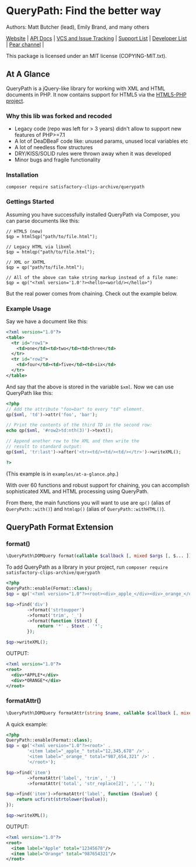 # QueryPath: Find the better way

Authors: Matt Butcher (lead), Emily Brand, and many others

[Website](http://querypath.org) |
[API Docs](http://api.querypath.org/docs) |
[VCS and Issue Tracking](http://github.com/satisfactory-clips-archive/querypath) |
[Support List](http://groups.google.com/group/support-querypath) |
[Developer List](http://groups.google.com/group/devel-querypath) |
[Pear channel](http://pear.querypath.org) |

This package is licensed under an MIT license (COPYING-MIT.txt).

## At A Glance

QueryPath is a jQuery-like library for working with XML and HTML
documents in PHP. It now contains support for HTML5 via the
[HTML5-PHP project](https://github.com/Masterminds/html5-php).

### Why this lib was forked and recoded

- Legacy code (repo was left for > 3 years) didn't allow to support new features of PHP>=7.1
- A lot of DeaDBeaF code like: unused params, unused local variables etc
- A lot of needless flow structures 
- DRY/KISS/SOLID rules were thrown away when it was developed
- Minor bugs and fragile functionality 

### Installation
``` 
composer require satisfactory-clips-archive/querypath
```

### Gettings Started

Assuming you have successfully installed QueryPath via Composer, you can
parse documents like this:

```
// HTML5 (new)
$qp = html5qp("path/to/file.html");

// Legacy HTML via libxml
$qp = htmlqp("path/to/file.html");

// XML or XHTML
$qp = qp("path/to/file.html");

// All of the above can take string markup instead of a file name:
$qp = qp("<?xml version='1.0'?><hello><world/></hello>")

```

But the real power comes from chaining. Check out the example below.

### Example Usage

Say we have a document like this:
```xml
<?xml version="1.0"?>
<table>
  <tr id="row1">
    <td>one</td><td>two</td><td>three</td>
  </tr>
  <tr id="row2">
    <td>four</td><td>five</td><td>six</td>
  </tr>
</table>
```

And say that the above is stored in the variable `$xml`. Now
we can use QueryPath like this:

```php
<?php
// Add the attribute "foo=bar" to every "td" element.
qp($xml, 'td')->attr('foo', 'bar');

// Print the contents of the third TD in the second row:
echo qp($xml, '#row2>td:nth(3)')->text();

// Append another row to the XML and then write the
// result to standard output:
qp($xml, 'tr:last')->after('<tr><td/><td/><td/></tr>')->writeXML();

?>
```

(This example is in `examples/at-a-glance.php`.)

With over 60 functions and robust support for chaining, you can
accomplish sophisticated XML and HTML processing using QueryPath.

From there, the main functions you will want to use are `qp()`
(alias of `QueryPath::with()`) and `htmlqp()` (alias of
`QueryPath::withHTML()`). 

## QueryPath Format Extension

### format()

```php
\QueryPath\DOMQuery format(callable $callback [, mixed $args [, $... ]])
```

To add QueryPath as a library in your project, run `composer require satisfactory-clips-archive/querypath`

```php
<?php
QueryPath::enable(Format::class);
$qp = qp('<?xml version="1.0"?><root><div>_apple_</div><div>_orange_</div></root>');

$qp->find('div')
        ->format('strtoupper')
        ->format('trim', '_')
        ->format(function ($text) {
            return '*' . $text . '*';
        });

$qp->writeXML();
```

OUTPUT:

```xml
<?xml version="1.0"?>
<root>
  <div>*APPLE*</div>
  <div>*ORANGE*</div>
</root>
```


### formatAttr()

```php
\QueryPath\DOMQuery formatAttr(string $name, callable $callback [, mixed $args [, $... ]])
```

A quick example:

```php
<?php
QueryPath::enable(Format::class);
$qp = qp('<?xml version="1.0"?><root>' .
        '<item label="_apple_" total="12,345,678" />' .
        '<item label="_orange_" total="987,654,321" />' .
        '</root>');

$qp->find('item')
        ->formatAttr('label', 'trim', '_')
        ->formatAttr('total', 'str_replace[2]', ',', '');

$qp->find('item')->formatAttr('label', function ($value) {
    return ucfirst(strtolower($value));
});

$qp->writeXML();
```

OUTPUT:

```xml
<?xml version="1.0"?>
<root>
  <item label="Apple" total="12345678"/>
  <item label="Orange" total="987654321"/>
</root>
```

